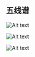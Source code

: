 ## 五线谱

![Alt text](../archives/guitar/images/2014-12-06-01.JPG)

![Alt text](../archives/guitar/images/2014-12-06-02.JPG)

![Alt text](../archives/guitar/images/2014-12-06-03.JPG)